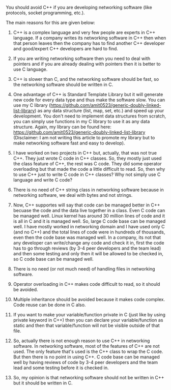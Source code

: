 You should avoid C++ if you are developing networking software (like protocols, socket programming, etc.).

The main reasons for this are given below:

1. C++ is a complex language and very few people are experts in C++ language. If a company writes its networking software in C++ then when that person leaves then the company has to find another C++ developer and good/expert C++ developers are hard to find.

2. If you are writing networking software then you need to deal with pointers and if you are already dealing with pointers then it is better to use C language.

3. C++ is slower than C, and the networking software should be fast, so the networking software should be written in C.

4. One advantage of C++ is Standard Template Library but it will generate new code for every data type and thus make the software slow. You can use my C library (https://github.com/amit0523/generic-doubly-linked-list-library) as any data structure (list, map, set, etc.) and speed up your development. You don't need to implement data structures from scratch, you can simply use functions in my C library to use it as any data structure. Again, my library can be found here: https://github.com/amit0523/generic-doubly-linked-list-library (Disclaimer: I am not writing this article to promote my library but to make networking software fast and easy to develop).

5. I have worked on two projects in C++ but, actually, that was not true C++. They just wrote C code in C++ classes. So, they mostly just used the class feature of C++, the rest was C code. They did some operator overloading but that made the code a little difficult to read. So, then why to use C++ just to write C code in C++ classes? Why not simply use C language and write C code?

6. There is no need of C++ string class in networking software because in networking software, we deal with bytes and not strings.

7. Now, C++ supportes will say that code can be managed better in C++ becuase the code and the data live together in a class. Even C code can be managed well. Linux kernel has around 30 million lines of code and it is all in C and it is managed well. So, large C code base can be managed well. I have mostly worked in networking domain and I have used only C (and no C++) and the total lines of code were in hundreds of thousands, even then the code base was managed well. In a company, its not that any developer can write/change any code and check it in, first the code has to go through reviews (by 3-4 peer developers and the team lead) and then some testing and only then it will be allowed to be checked in, so C code base can be managed well.

8. There is no need (or not much need) of handling files in networking software.

9. Operator overloading in C++ makes code difficult to read, so it should be avoided.

10. Multiple inheritance should be avoided because it makes code complex. Code reuse can be done in C also.

11. If you want to make your variable/function private in C (just like by using private keyword in C++) then you can declare your variable/function as static and then that variable/function will not be visible outside of that file.

12. So, actually there is not enough reason to use C++ in networking software. In networking software, most of the features of C++ are not used. The only feature that's used is the C++ class to wrap the C code. But then there is no point in using C++. C code base can be managed well by having reviews of code by 3-4 peer developers and the team lead and some testing before it is checked in.

13. So, my opinion is that networking software should not be written in C++ but it should be written in C.
